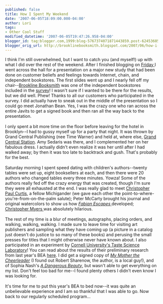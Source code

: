 ```yaml
---
published: false
title: How I Spent My Weekend
date: '2007-06-05T18:09:00.000-04:00'
author: Lori
tags:
- Other Cool Stuff
modified_datetime: '2007-06-05T19:47:26.958-04:00'
blogger_id: tag:blogger.com,1999:blog-5767374071871443859.post-6245360578646205937
blogger_orig_url: http://brooklinebooksmith.blogspot.com/2007/06/how-i-spent-my-weekend.html
---
```


I think I'm still overwhelmed, but I want to catch you (and myself!) up with what I did over the rest of the weekend. After I finished blogging on <a href="http://brooklinebooksmith.blogspot.com/2007/06/heaven-and-hell.html">Friday </a>I went across the hall for a presentation on a major new study that had been done on customer beliefs and feelings towards Internet, chain, and independent bookstores. The first slides went up and I nearly fell off my chair--<a href="http://www.brooklinebooksmith.com/">Brookline Booksmith</a> was one of the independent bookstores included in the <a href="https://www.kanbayresearch.com/2007BEA_PressProgram.pdf">survey</a>! I wasn't sure if I wanted to be there for the results, but we did well. Phew! Thanks to all our customers who participated in the survey. I did actually have to sneak out in the middle of the presentation so I could go meet Jonathan Bean. Yes, I was the crazy one who ran across the entire Javits to get a signed book and then ran all the way back to the presentation. <br /><br />I only spent a bit more time on the floor before leaving for the hotel in Brooklyn--I had to gussy myself up for a party that night. It was thrown by Grand Central Publishing (nee Time Warner) and held at, where else, <a href="http://www.grandcentralterminal.com/pages/getpage.aspx?id=BB55DF60-B476-4ED2-A5EF-6993E91B6DD8">Grand Central Station</a>. Amy Sedaris was there, and I complemented her on her fabulous dress. I actually didn't even realize it was her until after I had walked away; by then it was too late to backtrack and gush. That's probably for the best.<br /><br />Saturday morning I spent speed dating with children's authors--twenty tables were set up, eight booksellers at each, and then there were 20 authors who changed tables every three minutes. Yowza! Some of the authors really fed off the crazy energy that was created, though I'm sure they were all exhausted at the end. I was really glad to meet <a href="http://brookline.booksense.com/NASApp/store/Search?s=results&initiate=yes&amp;fromauthor=yes&author=207066">Christopher Paul Curtis</a>, a fellow Michigander (we gave each other the point-to-where-you're-from-on-the-palm salute); Peter McCarty brought his journal and original watercolors to show us how <a href="http://brookline.booksense.com/NASApp/store/Product?s=showproduct&isbn=9780805077131"><em>Fabian Escapes</em> </a>developed; <a href="http://brookline.booksense.com/NASApp/store/Search?s=results&initiate=yes&amp;fromauthor=yes&author=16165">Christopher Myers </a>was absolutely hilarious.<br /><br />The rest of my time is a blur of meetings, autographs, placing orders, and walking, walking, walking. I made sure to leave time for visiting art publishers and sampling what they have coming up (a picture in a catalog just doesn't do justice to so many of these books) and perusing the small presses for titles that I might otherwise never have known about. I also participated in an experiment by <a href="http://tastescience.org/">Cornell University's Taste Science Laboratory</a>! You can read about the results of their preliminary research from last year's BEA <a href="http://tastescience.org/research3.html">here</a>. I did get a signed copy of <em><a href="http://brookline.booksense.com/NASApp/store/Product?s=showproduct&isbn=9780061148965">My Mother the Cheerleader</a></em> (I found out Robert Sharenow, the author, is a local guy!), and of Sophia Nash's <em><a href="http://brookline.booksense.com/NASApp/store/Product?s=showproduct&isbn=9780061231360">A Dangerous Beauty</a></em>, but wasn't able to get everything on my list. Don't feel too bad for me--I found plenty others I didn't even know I was looking for.<br /><br />It's time for me to put this year's BEA to bed now--it was quite an unbelievable experience and I am so thankful that I was able to go. Now back to our regularly scheduled program...